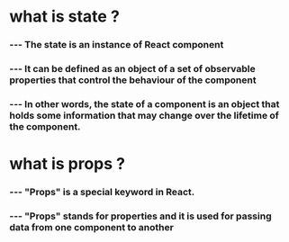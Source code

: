 # what is state ?

###  --- The state is an instance of React component
###  --- It can be defined as an object of a set of observable properties that control the behaviour of the component
###  --- In other words, the state of a component is an object that holds some information that may change over the lifetime of the component.

# what is props ?

### --- "Props" is a special keyword in React.
### --- "Props" stands for properties and it is used for passing data from one component to another